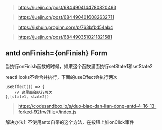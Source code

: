 

> https://juejin.cn/post/6844904144780820493


> https://juejin.cn/post/6844904016082632711


> https://jishuin.proginn.com/p/763bfbd54ab4


> https://juejin.cn/post/6844903510211821581



## antd onFinish={onFinish} Form

当执行onFinish函数的时候，如果这个函数里面执行setState1和setState2

reactHooks不会合并执行，下面的useEffect会执行两次


```
useEffect(() => {
    // 这里面会执行两次
},[state1, state2])
```

> https://codesandbox.io/s/duo-biao-dan-lian-dong-antd-4-16-13-forked-92frw?file=/index.js


解决办法1: 不使用antd自带的这个方法，在按钮上加onClick事件